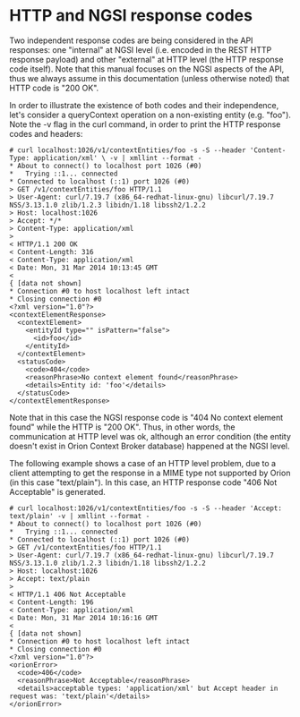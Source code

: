 # HTTP and NGSI response codes

Two independent response codes are being considered in the API
responses: one "internal" at NGSI level (i.e. encoded in the REST HTTP
response payload) and other "external" at HTTP level (the HTTP response
code itself). Note that this manual focuses on the NGSI aspects of the
API, thus we always assume in this documentation (unless otherwise
noted) that HTTP code is "200 OK".

In order to illustrate the existence of both codes and their
independence, let's consider a queryContext operation on a non-existing
entity (e.g. "foo"). Note the -v flag in the curl command, in order to
print the HTTP response codes and headers:

    # curl localhost:1026/v1/contextEntities/foo -s -S --header 'Content-Type: application/xml' \ -v | xmllint --format -
    * About to connect() to localhost port 1026 (#0)
    *   Trying ::1... connected
    * Connected to localhost (::1) port 1026 (#0)
    > GET /v1/contextEntities/foo HTTP/1.1
    > User-Agent: curl/7.19.7 (x86_64-redhat-linux-gnu) libcurl/7.19.7 NSS/3.13.1.0 zlib/1.2.3 libidn/1.18 libssh2/1.2.2
    > Host: localhost:1026
    > Accept: */*
    > Content-Type: application/xml
    >
    < HTTP/1.1 200 OK
    < Content-Length: 316
    < Content-Type: application/xml
    < Date: Mon, 31 Mar 2014 10:13:45 GMT
    <
    { [data not shown]
    * Connection #0 to host localhost left intact
    * Closing connection #0
    <?xml version="1.0"?>
    <contextElementResponse>
      <contextElement>
        <entityId type="" isPattern="false">
          <id>foo</id>
        </entityId>
      </contextElement>
      <statusCode>
        <code>404</code>
        <reasonPhrase>No context element found</reasonPhrase>
        <details>Entity id: 'foo'</details>
      </statusCode>
    </contextElementResponse>

Note that in this case the NGSI response code is "404 No context element
found" while the HTTP is "200 OK". Thus, in other words, the
communication at HTTP level was ok, although an error condition (the
entity doesn't exist in Orion Context Broker database) happened at the
NGSI level.

The following example shows a case of an HTTP level problem, due to a
client attempting to get the response in a MIME type not supported by
Orion (in this case "text/plain"). In this case, an HTTP response code
"406 Not Acceptable" is generated.

    # curl localhost:1026/v1/contextEntities/foo -s -S --header 'Accept: text/plain' -v | xmllint --format -
    * About to connect() to localhost port 1026 (#0)
    *   Trying ::1... connected
    * Connected to localhost (::1) port 1026 (#0)
    > GET /v1/contextEntities/foo HTTP/1.1
    > User-Agent: curl/7.19.7 (x86_64-redhat-linux-gnu) libcurl/7.19.7 NSS/3.13.1.0 zlib/1.2.3 libidn/1.18 libssh2/1.2.2
    > Host: localhost:1026
    > Accept: text/plain
    >
    < HTTP/1.1 406 Not Acceptable
    < Content-Length: 196
    < Content-Type: application/xml
    < Date: Mon, 31 Mar 2014 10:16:16 GMT
    <
    { [data not shown]
    * Connection #0 to host localhost left intact
    * Closing connection #0
    <?xml version="1.0"?>
    <orionError>
      <code>406</code>
      <reasonPhrase>Not Acceptable</reasonPhrase>
      <details>acceptable types: 'application/xml' but Accept header in request was: 'text/plain'</details>
    </orionError>